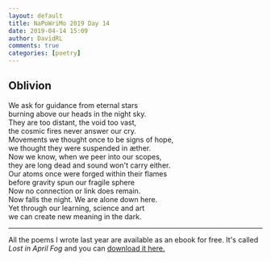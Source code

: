 ```yaml
---  
layout: default  
title: NaPoWriMo 2019 Day 14  
date: 2019-04-14 15:09  
author: DavidRL  
comments: true  
categories: [poetry] 
---  
```

  
<h2>Oblivion</h2>  
<!-- /wp:heading -->  

  
<p>We ask for guidance from eternal stars<br />burning above our heads in the night sky.<br />They are too distant, the void too vast,<br />the cosmic fires never answer our cry.<br />Movements we thought once to be signs of hope,<br />we thought they were suspended in æther.<br />Now we know, when we peer into our scopes,<br />they are long dead and sound won't carry either.<br />Our atoms once were forged within their flames<br />before gravity spun our fragile sphere<br />Now no connection or link does remain.<br />Now falls the night. We are alone down here. <br /> Yet through our learning, science and art<br /> we can create new meaning in the dark. </p>  


 
<hr class="wp-block-separator"/>  
 
   
<p>All the poems I wrote last year are available as an ebook for free. It's called <em>Lost in April Fog </em>and you can <a href="/aprilfog/">download it here. </a></p>  

